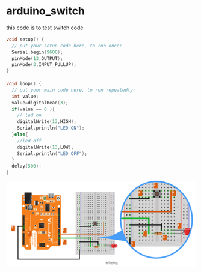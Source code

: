 # arduino_switch

this code is to test switch code


```cpp
void setup() {
  // put your setup code here, to run once:
  Serial.begin(9600);
  pinMode(13,OUTPUT);
  pinMode(3,INPUT_PULLUP);
}

void loop() {
  // put your main code here, to run repeatedly:
  int value;
  value=digitalRead(3);
  if(value == 0 ){
    // led on
    digitalWrite(13,HIGH);
    Serial.println("LED ON");
  }else{
    //led off
    digitalWrite(13,LOW); 
    Serial.println("LED OFF");
  }
  delay(500);
}

```


![fig](https://github.com/cchamchi/arduino_switch/blob/master/switch/Screen%20Shot%202019-06-22%20at%2010.12.32%20PM.png)
